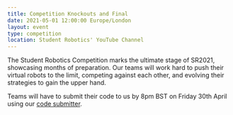 ```yaml
---
title: Competition Knockouts and Final
date: 2021-05-01 12:00:00 Europe/London
layout: event
type: competition
location: Student Robotics' YouTube Channel
---
```


The Student Robotics Competition marks the ultimate stage of SR2021, showcasing months of preparation. Our teams will work hard to push their virtual robots to the limit, competing against each other, and evolving their strategies to gain the upper hand.

Teams will have to submit their code to us by 8pm BST on Friday 30th April using our [code submitter](https://studentrobotics.org/code-submitter/).
